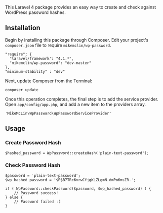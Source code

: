 This Laravel 4 package provides an easy way to create and check against WordPress password hashes.


Installation
------------

Begin by installing this package through Composer. Edit your project's `composer.json` file to require `mikemclin/wp-password`.

    "require": {
      "laravel/framework": "4.1.*",
      "mikemclin/wp-password": "dev-master"
    },
    "minimum-stability" : "dev"


Next, update Composer from the Terminal:

    composer update

Once this operation completes, the final step is to add the service provider. Open `app/config/app.php`, and add a new item to the providers array.

    'MikeMcLin\WpPassword\WpPasswordServiceProvider'


Usage
-----

### Create Password Hash

    $hashed_password = WpPassword::createHash('plain-text-password');

### Check Password Hash

    $password = 'plain-text-password';
    $wp_hashed_password = '$P$B7TRc6vrwCfjgKLZLgmN.dmPo6msZR.';

    if ( WpPassword::checkPassword($password, $wp_hashed_password) ) {
        // Password success!
    } else {
        // Password failed :(
    }